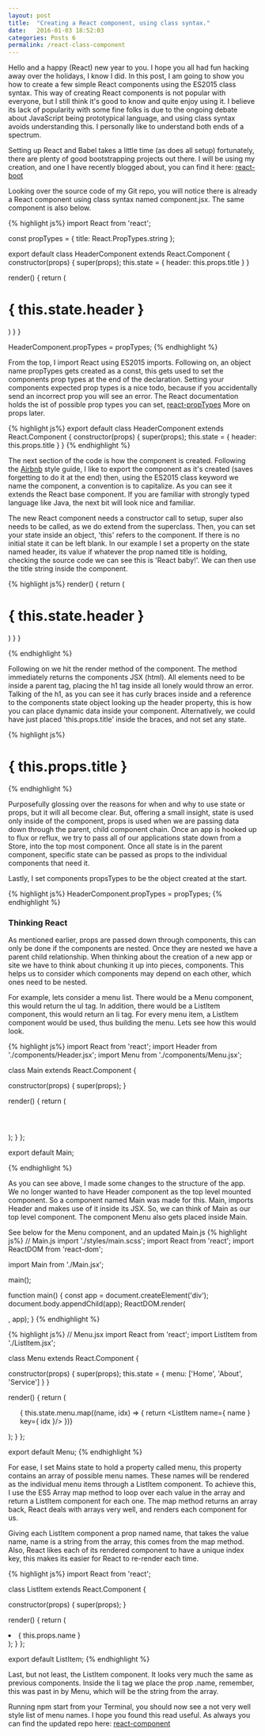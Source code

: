 ```yaml
---
layout: post
title:  "Creating a React component, using class syntax."
date:   2016-01-03 18:52:03
categories: Posts 6
permalink: /react-class-component
---
```

Hello and a happy (React) new year to you. I hope you all had fun hacking away over the holidays, I know I did. In this post, I am going to show you how to create a few simple React components using the ES2015 class syntax. This way of creating React components is not popular with everyone, but I still think it's good to know and quite enjoy using it. I believe its lack of popularity with some fine folks is due to the ongoing debate about JavaScript being prototypical language, and using class syntax avoids understanding this. I personally like to understand both ends of a spectrum.

Setting up React and Babel takes a little time (as does all setup) fortunately, there are plenty of good bootstrapping projects out there. I will be using my creation, and one I have recently blogged about, you can find it here: [react-boot]

Looking over the source code of my Git repo, you will notice there is already a React component using class syntax named component.jsx. The same component is also below.

{% highlight js%}
import React from 'react';

const propTypes = {
  title: React.PropTypes.string
};

export default class HeaderComponent extends React.Component {
  constructor(props) {
    super(props);
    this.state = {
      header: this.props.title
    }
  }

  render() {
    return (
      <div className="header">
        <h1>{ this.state.header }</h1>
      </div>
    )
  }
}

HeaderComponent.propTypes = propTypes;
{% endhighlight %}

From the top, I import React using ES2015 imports. Following on, an object name propTypes gets created as a const, this gets used to set the components prop types at the end of the declaration. Setting your components expected prop types is a nice todo, because if you accidentally send an incorrect prop you will see an error. The React documentation holds the ist of possible prop types you can set, [react-propTypes] More on props later.



{% highlight js%}
export default class HeaderComponent extends React.Component {
  constructor(props) {
    super(props);
    this.state = {
      header: this.props.title
    }
  }
{% endhighlight %}

The next section of the code is how the component is created. Following the [Airbnb] style guide, I like to export the component as it's created (saves forgetting to do it at the end) then, using the ES2015 class keyword we name the component, a convention is to capitalize. As you can see it extends the React base component. If you are familiar with strongly typed language like Java, the next bit will look nice and familiar.

The new React component needs a constructor call to setup, super also needs to be called, as we do extend from the superclass. Then, you can set your state inside an object, 'this' refers to the component. If there is no initial state it can be left blank. In our example I set a property on the state named header, its value if whatever the prop named title is holding, checking the source code we can see this is 'React baby!'. We can then use the title string inside the component.


{% highlight js%}
render() {
  return (
    <div className="header">
      <h1>{ this.state.header }</h1>
    </div>
  )
}
}

{% endhighlight %}


Following on we hit the render method of the component. The method immediately returns the components JSX (html). All elements need to be inside a parent tag, placing the h1 tag inside all lonely would throw an error. Talking of the h1, as you can see it has curly braces inside and a reference to the components state object looking up the header property, this is how you can place dynamic data inside your component. Alternatively, we could have just placed 'this.props.title' inside the braces, and not set any state.


{% highlight js%}
<h1>{ this.props.title }</h1>
{% endhighlight %}

Purposefully glossing over the reasons for when and why to use state or props, but it will all become clear. But, offering a small insight, state is used only inside of the component, props is used when we are passing data down through the parent, child component chain. Once an app is hooked up to flux or reflux, we try to pass all of our applications state down from a Store, into the top most component. Once all state is in the parent component, specific state can be passed as props to the individual components that need it.

Lastly, I set components propsTypes to be the object created at the start.

{% highlight js%}
HeaderComponent.propTypes = propTypes;
{% endhighlight %}

### Thinking React
As mentioned earlier, props are passed down through components, this can only be done if the components are nested. Once they are nested we have a parent child relationship. When thinking about the creation of a new app or site we have to think about chunking it up into pieces, components. This helps us to consider which components may depend on each other, which ones need to be nested.

For example, lets consider a menu list. There would be a Menu component, this would return the ul tag. In addition, there would be a ListItem component, this would return an li tag. For every menu item, a ListItem component would be used, thus building the menu. Lets see how this would look.

{% highlight js%}
import React from 'react';
import Header from './components/Header.jsx';
import Menu from './components/Menu.jsx';

class Main extends React.Component {

 constructor(props) {
   super(props);
 }

 render() {
   return (
     <div className="app">
       <Header title="React Baby!" />
       <Menu />
     </div>
   );
 }
};

export default Main;

{% endhighlight %}

As you can see above, I made some changes to the structure of the app. We no longer wanted to have Header component as the top level mounted component. So a component named Main was made for this. Main, imports Header and makes use of it inside its JSX. So, we can think of Main as our top level component. The component Menu also gets placed inside Main.

See below for the Menu component, and an updated Main.js
{% highlight js%}
// Main.js
import './styles/main.scss';
import React from 'react';
import ReactDOM from 'react-dom';

import Main from './Main.jsx';

main();

function main() {
  const app = document.createElement('div');
  document.body.appendChild(app);
  ReactDOM.render(<Main />, app);
}
{% endhighlight %}

{% highlight js%}
// Menu.jsx
import React from 'react';
import ListItem from './ListItem.jsx';

class Menu extends React.Component {

 constructor(props) {
   super(props);
   this.state = {
     menu: ['Home', 'About', 'Service']
   }
 }

 render() {
   return (
     <div className='navigation'>
       <ul className='navigation__menu'>
         { this.state.menu.map((name, idx) => {
           return <ListItem name={ name } key={ idx }/>
         })}
       </ul>
     </div>
   );
 }
};

export default Menu;
{% endhighlight %}

For ease, I set Mains state to hold a property called menu, this property contains an array of possible menu names. These names will be rendered as the individual menu items through a ListItem component. To achieve this, I use the ES5 Array map method to loop over each value in the array and return a ListItem component for each one. The map method returns an array back, React deals with arrays very well, and renders each component for us.

Giving each ListItem component a prop named name, that takes the value name, name is a string from the array, this comes from the map method. Also, React likes each of its rendered component to have a unique index key, this makes its easier for React to re-render each time.


{% highlight js%}
import React from 'react';

class ListItem extends React.Component {

 constructor(props) {
   super(props);
 }

 render() {
   return (
     <li className="menu-item">
       { this.props.name }
     </li>
   );
 }
};

export default ListItem;
{% endhighlight %}

Last, but not least, the ListItem component. It looks very much the same as previous components. Inside the li tag we place the prop .name, remember, this was past in by Menu, which will be the string from the array.

Running npm start from your Terminal, you should now see a not very well style list of menu names. I hope you found this read useful. As always you can find the updated repo here: [react-component]

[react-boot]: https://github.com/philipjc/webpack-blog-post
[react-component]: https://github.com/philipjc/webpack-blog-post/tree/react-component
[Airbnb]: https://github.com/airbnb/javascript/tree/master/react
[react-propTypes]: https://facebook.github.io/react/docs/reusable-components.html

